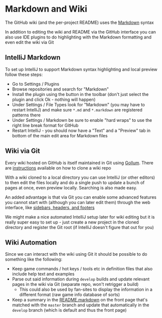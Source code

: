 Markdown and Wiki
===============================

The GitHub wiki (and the per-project README) uses the [Markdown](http://daringfireball.net/projects/markdown/syntax) syntax

In addition to editing the wiki and README via the GitHub interface you can also use IDE plugins to do highlighting with the Markdown formatting and even edit the wiki via Git

IntelliJ Markdown
---------

To set up IntelliJ to support Markdown syntax highlighting and local preview follow these steps:

* Go to Settings / Plugins
* Browse repositories and search for "Markdown"
* Install the plugin using the button in the toolbar (don't just select the plugin and click Ok - nothing will happen)
* Under Settings / File Types look for "Markdown" (you may have to restart IntelliJ) and make sure `*.md` and `*.markdown` are registered patterns there
* Under Settings / Markdown be sure to enable "hard wraps" to use the right line break format for GitHub
* Restart IntelliJ - you should now have a "Text" and a "Preview" tab in bottom of the main edit area for Markdown files

Wiki via Git
---------

Every wiki hosted on GitHub is itself maintained in Git using [Gollum](https://github.com/github/gollum#readme). There are [instructions](https://github.com/MovingBlocks/Terasology/wiki/_access) available on how to clone a wiki repo

With a wiki cloned to a local directory you can use IntelliJ (or other editors) to then edit the files locally and do a single push to update a bunch of pages at once, even preview locally. Searching is also made easy.

An added advantage is that via Git you can enable some advanced features you cannot start with (although you can later edit them) through the web interface, like [sidebars, headers, and footers](https://github.com/github/gollum#sidebar-files)

We might make a nice automated IntelliJ setup later for wiki editing but it is really super easy to set up - just create a new project in the cloned directory and register the Git root (if IntelliJ doesn't figure that out for you)

Wiki Automation
---------

Since we can interact with the wiki using Git it should be possible to do something like the following:

* Keep game commands / hot keys / tools etc in definition files that also include help text and examples
* Parse out said information during `develop` builds and update relevant pages in the wiki via Git (separate repo, won't retrigger a build)
    * This could also be used by fan-sites to display the information in a different format (raw game info database of sorts)
* Keep a summary in the [README.markdown](https://github.com/MovingBlocks/Terasology#terasology) on the front page that's matched with the `master` branch and update that automatically in the `develop` branch (which is default and thus the front page)
